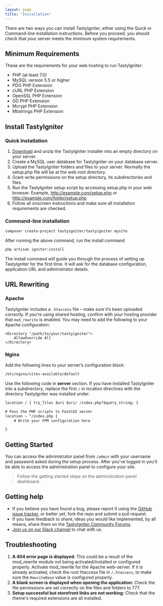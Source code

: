 ```yaml
---
layout: page
title: "Installation"
---
```


There are two ways you can install TastyIgniter, either using the Quick or Command-line installation instructions. Before you proceed, you should check that your server meets the minimum system requirements.

## Minimum Requirements

These are the requirements for your  web hosting to run TastyIgniter:

- PHP (at least 7.0)
- MySQL version 5.5 or higher
- PDO PHP Extension
- cURL PHP Extension
- OpenSSL PHP Extension
- GD PHP Extension
- Mcrypt PHP Extension
- Mbstrings PHP Extension

## Install TastyIgniter

### Quick Installation

1. [Download]({{site.siteUrl}}/download) and unzip the TastyIgniter installer into an empty directory on your server.
2. Create a MySQL user database for TastyIgniter on your database server.
3. Upload the TastyIgniter folders and files to your server. Normally the setup.php file will be at the web root directory.
4. Grant write permissions on the setup directory, its subdirectories and files.
4. Run the TastyIgniter setup script by accessing setup.php in your web browser. Example, http://example.com/setup.php or http://example.com/folder/setup.php
5. Follow all onscreen instructions and make sure all installation requirements are checked.

### Command-line installation

```bash
composer create-project tastyigniter/tastyigniter mysite
```

After running the above command, run the install command

```bash
php artisan igniter:install
```

The install command will guide you through the process of setting up TastyIgniter for the first time. It will ask for the database configuration, application URL and administrator details.

## URL Rewriting

### Apache

TastyIgniter includes a `.htaccess` file – make sure it’s been uploaded correctly. If you’re using shared hosting, confirm with your hosting provider that `mod_rewrite` is enabled. You may need to add the following to your Apache configuration:

```
<Directory "/path/to/your/tastyigniter">
    AllowOverride All
</Directory>
```

### Nginx

Add the following lines to your server’s configuration block:

```html
/etc/nginx/sites-available/default
```

Use the following code in **server** section. If you have installed TastyIgniter into a subdirectory, replace the first `/` in location directives with the directory TastyIgniter was installed under:

```html
location / { try_files $uri $uri/ /index.php?$query_string; }

# Pass the PHP scripts to FastCGI server
location ~ ^/index.php {
    # Write your FPM configuration here

}
```



## Getting Started

You can access the administrator panel from `/admin` with your username and password asked during the setup process. After you've logged in you'll be able to access the administration panel to configure your site.

> Follow the getting started steps on the administration panel dashboard.

## Getting help

- If you believe you have found a bug, please report it using the <a href="https://github.com/tastyigniter/TastyIgniter/issues" target="_blank">GitHub issue tracker</a>, or better yet, fork the repo and submit a pull request.
- If you have feedback to share, ideas you would like implemented, by all means, share them on the <a href="https://forum.tastyigniter.com" target="_blank">TastyIgniter Community Forums</a>.
- <a href="http://slack.tastyigniter.com/" target="_blank">Join us on our Slack channel</a> to chat with us.

## Troubleshooting
1. **A 404 error page is displayed:** This could be a result of the mod_rewrite module not being activated/installed or configured properly. Activate mod_rewrite for the Apache web-server.
If it is already activated, check the root htaccess file in `/.htaccess`, to make sure the `RewriteBase` value is configured properly.
2. **A blank screen is displayed when opening the application:** Check the file permissions are set correctly on the files and folders to 777.
3. **Setup successful but storefront links are not working:** Check that the theme's required extensions are all installed.
